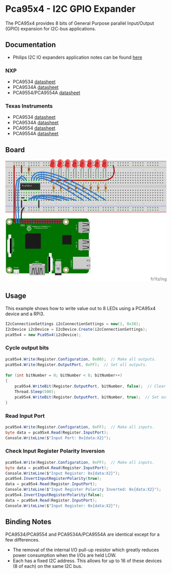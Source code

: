 ﻿# Pca95x4 - I2C GPIO Expander

The PCA95x4 provides 8 bits of General Purpose parallel Input/Output (GPIO) expansion for I2C-bus applications.

## Documentation

- Philips I2C IO expanders application notes can be found [here](http://ecee.colorado.edu/~mcclurel/Philips_I2C_IO_Expanders_AN469_2.pdf)

### NXP

- PCA9534 [datasheet](https://www.nxp.com/docs/en/data-sheet/PCA9534.pdf)
- PCA9534A [datasheet](https://www.nxp.com/docs/en/data-sheet/PCA9534.pdf)
- PCA9554/PCA9554A [datasheet](https://www.nxp.com/docs/en/data-sheet/PCA9554_9554A.pdf)

### Texas Instruments

- PCA9534 [datasheet](http://www.ti.com/lit/ds/symlink/pca9534.pdf)
- PCA9534A [datasheet](http://www.ti.com/lit/ds/symlink/pca9534a.pdf)
- PCA9554 [datasheet](http://www.ti.com/lit/ds/symlink/pca9554.pdf)
- PCA9554A [datasheet](http://www.ti.com/lit/ds/symlink/pca9554a.pdf)

## Board

![Connection Diagram](Pca95x4_I2c_WriteLeds.png)

## Usage

This example shows how to write value out to 8 LEDs using a PCA95x4 device and a RPi3.

```csharp
I2cConnectionSettings i2cConnectionSettings = new(1, 0x38);
I2cDevice i2cDevice = I2cDevice.Create(i2cConnectionSettings);
pca95x4 = new Pca95x4(i2cDevice);
```

### Cycle output bits

```csharp
pca95x4.Write(Register.Configuration, 0x00);  // Make all outputs.
pca95x4.Write(Register.OutputPort, 0xFF);  // Set all outputs.

for (int bitNumber = 0; bitNumber < 8; bitNumber++)
{
    pca95x4.WriteBit(Register.OutputPort, bitNumber, false);  // Clear output.
    Thread.Sleep(500);
    pca95x4.WriteBit(Register.OutputPort, bitNumber, true);  // Set output.
}
```

### Read Input Port

```csharp
pca95x4.Write(Register.Configuration, 0xFF);  // Make all inputs.
byte data = pca95x4.Read(Register.InputPort);
Console.WriteLine($"Input Port: 0x{data:X2}");
```

### Check Input Register Polarity Inversion

```csharp
pca95x4.Write(Register.Configuration, 0xFF);  // Make all inputs.
byte data = pca95x4.Read(Register.InputPort);
Console.WriteLine($"Input Register: 0x{data:X2}");
pca95x4.InvertInputRegisterPolarity(true);
data = pca95x4.Read(Register.InputPort);
Console.WriteLine($"Input Register Polarity Inverted: 0x{data:X2}");
pca95x4.InvertInputRegisterPolarity(false);
data = pca95x4.Read(Register.InputPort);
Console.WriteLine($"Input Register: 0x{data:X2}");
```

## Binding Notes

PCA9534/PCA9554 and PCA9534A/PCA9554A are identical except for a few differences.

- The removal of the internal I/O pull-up resistor which greatly reduces power consumption when the I/Os are held LOW.
- Each has a fixed I2C address. This allows for up to 16 of these devices (8 of each) on the same I2C bus.
